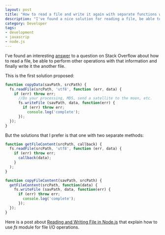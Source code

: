 ```yaml
---
layout: post
title: "How to read a file and write it again with separate functions with node.js"
description: "I've found a nice solution for reading a file, be able to perform other operations with the read data and write it to another file."
category: Developer
tags:
- development
- javascrip
- node.js
---
```


I've found an interesting [answer](http://stackoverflow.com/a/17645814) to a question on Stack Overflow about how to read a file, be able to perform other operations with that information and finally write it the another file.

This is the first solution proposed:

```javascript
function copyData(savPath, srcPath) {
  fs.readFile(srcPath, 'utf8', function (err, data) {
    if (err) throw err;
      //Do your processing, MD5, send a satellite to the moon, etc.
      fs.writeFile (savPath, data, function(err) {
        if (err) throw err;
          console.log('complete');
      });
  });
}
```

But the solutions that I prefer is that one with two separate methods:

```javascript
function getFileContent(srcPath, callback) { 
  fs.readFile(srcPath, 'utf8', function (err, data) {
    if (err) throw err;
      callback(data);
    }
  );
}

function copyFileContent(savPath, srcPath) { 
  getFileContent(srcPath, function(data) {
    fs.writeFile (savPath, data, function(err) {
      if (err) throw err;
        console.log('complete');
      });
  });
}
```

Here is a post about [Reading and Writing File in Node.js](http://www.javabeat.net/nodejs-read-write-file/) that explain how to use *fs* module for file I/O operations.